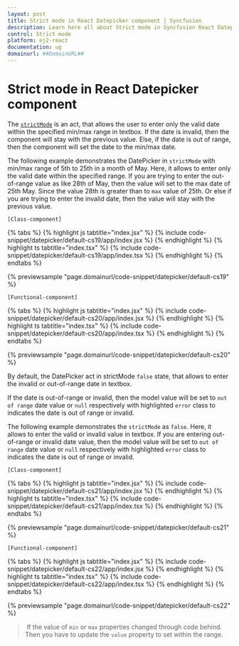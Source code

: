 ```yaml
---
layout: post
title: Strict mode in React Datepicker component | Syncfusion
description: Learn here all about Strict mode in Syncfusion React Datepicker component of Syncfusion Essential JS 2 and more.
control: Strict mode 
platform: ej2-react
documentation: ug
domainurl: ##DomainURL##
---
```


# Strict mode in React Datepicker component

The [`strictMode`](https://helpej2.syncfusion.com/react/documentation/api/datepicker/#strictmode) is an act, that allows the user to enter only the valid date within the specified min/max range in textbox. If the date is invalid, then the component will stay with the previous value.
Else, if the date is out of range, then the component will set the date to the min/max date.

The following example demonstrates the DatePicker in `strictMode` with min/max range of 5th to 25th in a month of May. Here, it allows to enter only the valid date within the specified range. If you are trying to enter the out-of-range value as like 28th of May, then the value will set to the max date of 25th May. Since the value 28th is greater than to `max` value of 25th. Or else if you are trying to enter the invalid date, then the value will stay with the previous value.

`[Class-component]`

{% tabs %}
{% highlight js tabtitle="index.jsx" %}
{% include code-snippet/datepicker/default-cs19/app/index.jsx %}
{% endhighlight %}
{% highlight ts tabtitle="index.tsx" %}
{% include code-snippet/datepicker/default-cs19/app/index.tsx %}
{% endhighlight %}
{% endtabs %}

 {% previewsample "page.domainurl/code-snippet/datepicker/default-cs19" %}

`[Functional-component]`

{% tabs %}
{% highlight js tabtitle="index.jsx" %}
{% include code-snippet/datepicker/default-cs20/app/index.jsx %}
{% endhighlight %}
{% highlight ts tabtitle="index.tsx" %}
{% include code-snippet/datepicker/default-cs20/app/index.tsx %}
{% endhighlight %}
{% endtabs %}

 {% previewsample "page.domainurl/code-snippet/datepicker/default-cs20" %}

By default, the DatePicker act in strictMode `false` state, that allows to enter the invalid or out-of-range date in textbox.

If the date is out-of-range or invalid, then the model value will be set to `out of range` date value or `null` respectively with highlighted  `error` class to indicates the date is out of range or invalid.

The following example demonstrates the `strictMode` as `false`. Here, it allows to enter the valid or invalid value in textbox. If you are entering out-of-range or invalid date value, then the model value will be set to `out of range` date value or `null` respectively with highlighted  `error` class to indicates the date is out of range or invalid.

`[Class-component]`

{% tabs %}
{% highlight js tabtitle="index.jsx" %}
{% include code-snippet/datepicker/default-cs21/app/index.jsx %}
{% endhighlight %}
{% highlight ts tabtitle="index.tsx" %}
{% include code-snippet/datepicker/default-cs21/app/index.tsx %}
{% endhighlight %}
{% endtabs %}

 {% previewsample "page.domainurl/code-snippet/datepicker/default-cs21" %}

`[Functional-component]`

{% tabs %}
{% highlight js tabtitle="index.jsx" %}
{% include code-snippet/datepicker/default-cs22/app/index.jsx %}
{% endhighlight %}
{% highlight ts tabtitle="index.tsx" %}
{% include code-snippet/datepicker/default-cs22/app/index.tsx %}
{% endhighlight %}
{% endtabs %}

 {% previewsample "page.domainurl/code-snippet/datepicker/default-cs22" %}

> If the value of `min` or `max` properties changed through code behind. Then you have to update the `value` property to set within the range.
